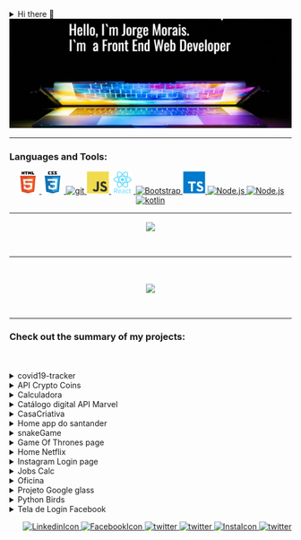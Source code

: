 <details>

 <summary> Hi there 👋</summary>

![](https://komarev.com/ghpvc/?username=Mopanc&label=PROFILE+VIEWS)

</details>




 <img src="MarketingSpecialist2.jpg" alt="My cool screenshot"/>

 <hr>

 <h3 align="left">Languages and Tools:</h3>
<p align="center"> 
  <a href="https://www.w3.org/html/" target="_blank"> 
    <img src="https://raw.githubusercontent.com/devicons/devicon/master/icons/html5/html5-original-wordmark.svg" alt="html5" width="40" height="40"/> 
  </a> 
  <a href="https://www.w3schools.com/css/" target="_blank"> 
    <img src="https://raw.githubusercontent.com/devicons/devicon/master/icons/css3/css3-original-wordmark.svg" alt="css3" width="40" height="40"/> 
  </a>  
  <a href="https://git-scm.com/" target="_blank"> 
    <img src="https://www.vectorlogo.zone/logos/git-scm/git-scm-icon.svg" alt="git" width="40" height="40"/> 
  </a> 
  <a href="https://developer.mozilla.org/en-US/docs/Web/JavaScript" target="_blank"> 
    <img src="https://raw.githubusercontent.com/devicons/devicon/master/icons/javascript/javascript-original.svg" alt="javascript" width="40" height="40"/>  
  <a href="https://reactjs.org/" target="_blank"> 
    <img src="https://raw.githubusercontent.com/devicons/devicon/master/icons/react/react-original-wordmark.svg" alt="react" width="40" height="40"/> 
  </a>
  <a href="https://getbootstrap.com/" target="_blank"> 
    <img src="https://www.vectorlogo.zone/logos/getbootstrap/getbootstrap-icon.svg" alt="Bootstrap" width="40" height="40"/> 
  </a>
  <a href="https://www.typescriptlang.org/" target="_blank"> 
    <img src="https://raw.githubusercontent.com/devicons/devicon/master/icons/typescript/typescript-original.svg" alt="typescript" width="40" height="40"/> 
  </a> 
  <a href="https://www.nodejs.org/" target="_blank"> 
    <img src="https://www.vectorlogo.zone/logos/nodejs/nodejs-icon.svg" alt="Node.js" width="40" height="40"/> 
  </a>
  <a href="https://www.nodejs.org/" target="_blank"> 
    <img src="https://www.vectorlogo.zone/logos/jquery/jquery-vertical.svg" alt="Node.js" width="40" height="40"/> 
  </a>
    <a href="https://kotlinlang.org/" target="_blank"> 
    <img src="https://www.vectorlogo.zone/logos/kotlinlang/kotlinlang-icon.svg" alt="kotlin" width="40" height="40"/> 
  </a>
</p>

  <hr>



<!--
**Mopanc/Mopanc** is a ✨ _special_ ✨ repository because its `README.md` (this file) appears on your GitHub profile.
Here are some ideas to get you started:
- 🔭 I’m currently working on ...
- 🌱 I’m currently learning ...
- 👯 I’m looking to collaborate on ...
- 🤔 I’m looking for help with ...
- 📫 How to reach me: ...
- 😄 Pronouns: ...
- ⚡ Fun fact: ...
-->

<p align="center">
  <img align="center" src="https://github-readme-stats.vercel.app/api?username=mopanc&show_icons=true&theme=dark">
</p>
<br/>


<hr>

<br/>
<p align="center">
  <img align="center" height="190" src="https://github-readme-stats.vercel.app/api/top-langs/?username=mopanc&langs_count=8&layout=compact&theme=dark" />
</p>
<br/>
<!--
<p align="center"> 
  <a href="https://linkedin.com/in/jorge-mopanc" target="_blank">
    <img align="center" src="https://cdn.jsdelivr.net/npm/simple-icons@3.0.1/icons/linkedin.svg" alt="mopanc" height="35" width="35" />
</p>
-->

<hr>


<h3 align="left">
  Check out the summary of my projects:
</h3>

<br>
<br>

<details>

  <summary>covid19-tracker</summary>


  | Title | Languages and Tools | Description 
  | :---: | :---: | :---: |
  | Covid19-tracker | JavaScript/Html5 | Projeto Web utilizando React consumindo uma api para rastreio dos dados do covid19 pelo mundo


</details>

<details>

  <summary>API Crypto Coins</summary>


  | Title | Languages and Tools | Description 
  | :---: | :---: | :---: |
  | API Crypto Coins | JavaScript/Html5/Css3 | Projeto Web utilizando a API Coin Market Cap


</details>

<details>

<summary>Calculadora</summary>


  | Title | Languages and Tools | Description 
  | :---: | :---: | :---: |
  | Calc | Html5/Css3 | Projeto simplificado de uma calculadora


</details>

<details>

<summary>Catálogo digital API Marvel</summary>


  | Title | Languages and Tools | Description
  | :---: | :---: | :---: |
  | Catálogo digital Marvel | JavaScript/Html5/Css3/Bootstrap | O app connsiste numa pagina web básica consumindo a API da Marvel trazendo a tela de quadrinhos e o título!


</details>

<details>

<summary>CasaCriativa</summary>


  | Title | Languages and Tools | Description
  | :---: | :---: | :---: |
  | Ideias para a crise | Nodejs/Express/Nunjucks/Sqlite3 | A application to add some ideas that you thought into the lockdown of the pandemic


</details>

<details>

<summary>Home app do santander</summary>


  | Title | Languages and Tools | Description
  | :---: | :---: | :---: |
  | SantanderDevWeek | Kotlin | Página home do app Santander funcionando de forma responsiva!


</details>

<details>

<summary>snakeGame</summary>


  | Title | Languages and Tools | Description
  | :---: | :---: | :---: |
  | snakeGame | JavaScript/Html5/Css3 | Recriando o jogo da cobrinha


</details>

<details>

<summary>Game Of Thrones page</summary>


  | Title | Languages and Tools | Description
  | :---: | :---: | :---: |
  | Game Of Thrones page | Jquery/Html5/Css3 | Página web responsiva da série Game Of Thrones todas as capas das temporadas funcionando em carrosel!



</details>

<details>

<summary>Home Netflix</summary>


  | Title | Languages and Tools | Description
  | :---: | :---: | :---: |
  | Interface Netflix | JavaScript/Html5/Css3 | Recriando a tela home da Netflix


</details>

<details>

<summary>Instagram Login page</summary>


  | Title | Languages and Tools | Description
  | :---: | :---: | :---: |
  | Instagram Login page | Html5/Css3 | Instagram login page, responsive!


</details>

<details>

<summary>Jobs Calc</summary>


  | Title | Languages and Tools | Description
  | :---: | :---: | :---: |
  | Calculadora de Jobs Freelance | JavaScript/Html5/Css3/Node.js/Ejs/Express/Sqlite | O JobsCalc é uma aplicação de estimativa de cálculo para projetos freelancer, onde é possível cadastrar e excluir jobs (projetos), obtendo uma estimativa de custo de cada job. Além disso, é possível traçar o valor da hora da pessoa que estará usando o sistema 💰


</details>

<details>

<summary>Oficina</summary>


  | Title | Languages and Tools | Description
  | :---: | :---: | :---: |
  | Oficina | Node.js/React/AntTd/JsonServer | The application is for a mechanical workshop of providing services, with two main functions: End user can through a simple web page schedule services for your vehicle. The administrator user (does not contain login) will be able to manage the types of service that the workshop offers and manage the services already scheduled.


</details>

<details>


<summary>Projeto Google glass</summary>


  | Title | Languages and Tools | Description
  | :---: | :---: | :---: |
  | Projeto Google glass | Html5/Css3/JavaScript | Projeto de uma landing page sobre tecnologia!


</details>


<details>

<summary>Python Birds</summary>


  | Title | Languages and Tools | Description
  | :---: | :---: | :---: |
  | Angry Birds Simplificado | Python | Versão simples do jogo Angry Birds. Ela não contém replay nem reset, de forma que o jogo não pode retroceder.


</details>

<details>

<summary>Tela de Login Facebook</summary>


  | Title | Languages and Tools | Description
  | :---: | :---: | :---: |
  | Facebook login | Html5/Css3 | Tela de login da página do Facebook


</details>


<p align="right">
  <a href="https://www.linkedin.com/in/jorge-mopanc/" target="_blank"> 
    <img src="https://www.vectorlogo.zone/logos/linkedin/linkedin-icon.svg" alt="LinkedinIcon" width="40" height="40"/> 
  </a> 
  <a href="https://www.facebook.com/jorgemopanc" target="_blank"> 
    <img src="https://www.vectorlogo.zone/logos/facebook/facebook-tile.svg" alt="FacebookIcon" width="40" height="40"/> 
  </a> 

   <a href="https://twitter.com/JorgeMo56542670" target="_blank"> 
    <img src="https://www.vectorlogo.zone/logos/twitter/twitter-tile.svg" alt="twitter" width="40" height="40"/> 
  </a>
     <a href="https://codepen.io/mopanc" target="_blank"> 
    <img src="https://image.flaticon.com/icons/png/512/2111/2111262.png" alt="twitter" width="40" height="40"/> 
  </a>
     <a href="https://www.instagram.com/jorgemopanc/" target="_blank"> 
    <img src="https://www.vectorlogo.zone/logos/instagram/instagram-icon.svg" alt="InstaIcon" width="40" height="40"/> 
  </a>
  <a href="https://mopanc.github.io/" target="_blank"> 
    <img src="https://image.flaticon.com/icons/png/512/876/876019.png" alt="twitter" width="40" height="40"/> 
  </a>


 </p>
